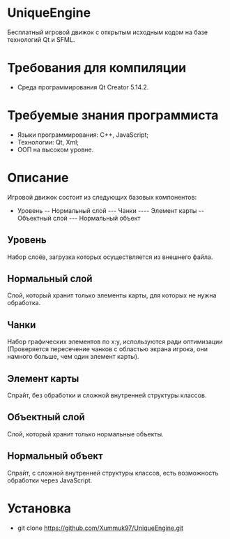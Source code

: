 # UniqueEngine
Бесплатный игровой движок с открытым исходным кодом на базе технологий Qt и SFML.

# Требования для компиляции
- Среда программирования Qt Creator 5.14.2.

# Требуемые знания программиста
- Языки программирования: C++, JavaScript;
- Технологии: Qt, Xml;
- ООП на высоком уровне.

# Описание
Игровой движок состоит из следующих базовых компонентов:
- Уровень
-- Нормальный слой
--- Чанки
---- Элемент карты
-- Объектный слой
--- Нормальный объект

## Уровень
Набор слоёв, загрузка которых осуществляется из внешнего файла.

## Нормальный слой
Слой, который хранит только элементы карты, для которых не нужна обработка.

## Чанки
Набор графических элементов по x:y, используются ради оптимизации (Проверяется пересечение чанков с областью экрана игрока, они намного больше, чем один элемент карты).

## Элемент карты
Спрайт, без обработки и сложной внутренней структуры классов.

## Объектный слой
Слой, который хранит только нормальные объекты.

## Нормальный объект
Спрайт, с сложной внутренней структуры классов, есть возможность обработки через JavaScript.

# Установка
- git clone https://github.com/Xummuk97/UniqueEngine.git
